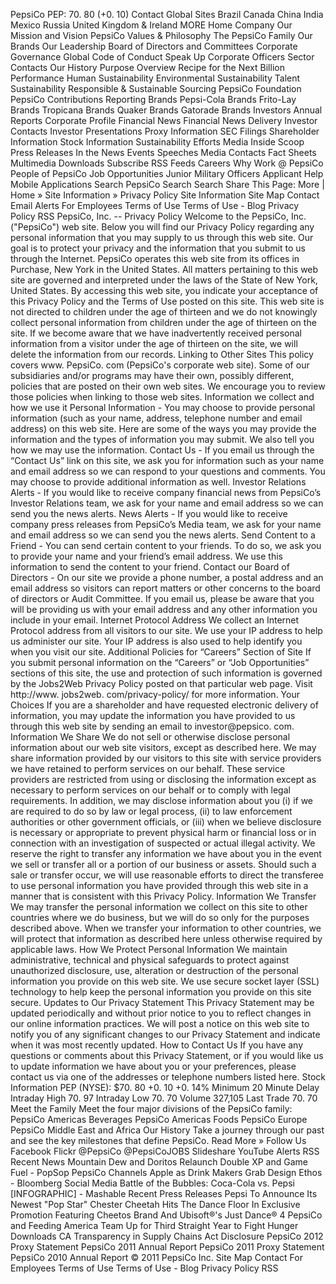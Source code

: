 PepsiCo PEP: 70. 80 (+0. 10) Contact Global Sites Brazil Canada China India Mexico Russia United Kingdom & Ireland MORE Home Company Our Mission and Vision PepsiCo Values & Philosophy The PepsiCo Family Our Brands Our Leadership Board of Directors and Committees Corporate Governance Global Code of Conduct Speak Up Corporate Officers Sector Contacts Our History Purpose Overview Recipe for the Next Billion Performance Human Sustainability Environmental Sustainability Talent Sustainability Responsible & Sustainable Sourcing PepsiCo Foundation PepsiCo Contributions Reporting Brands Pepsi-Cola Brands Frito-Lay Brands Tropicana Brands Quaker Brands Gatorade Brands Investors Annual Reports Corporate Profile Financial News Financial News Delivery Investor Contacts Investor Presentations Proxy Information SEC Filings Shareholder Information Stock Information Sustainability Efforts Media Inside Scoop Press Releases In the News Events Speeches Media Contacts Fact Sheets Multimedia Downloads Subscribe RSS Feeds Careers Why Work @ PepsiCo People of PepsiCo Job Opportunities Junior Military Officers Applicant Help Mobile Applications Search PepsiCo Search Search Share This Page: More | Home » Site Information » Privacy Policy Site Information Site Map Contact Email Alerts For Employees Terms of Use Terms of Use - Blog Privacy Policy RSS PepsiCo, Inc. -- Privacy Policy Welcome to the PepsiCo, Inc. ("PepsiCo") web site. Below you will find our Privacy Policy regarding any personal information that you may supply to us through this web site. Our goal is to protect your privacy and the information that you submit to us through the Internet. PepsiCo operates this web site from its offices in Purchase, New York in the United States. All matters pertaining to this web site are governed and interpreted under the laws of the State of New York, United States. By accessing this web site, you indicate your acceptance of this Privacy Policy and the Terms of Use posted on this site. This web site is not directed to children under the age of thirteen and we do not knowingly collect personal information from children under the age of thirteen on the site. If we become aware that we have inadvertently received personal information from a visitor under the age of thirteen on the site, we will delete the information from our records. Linking to Other Sites This policy covers www. PepsiCo. com (PepsiCo's corporate web site). Some of our subsidiaries and/or programs may have their own, possibly different, policies that are posted on their own web sites. We encourage you to review those policies when linking to those web sites. Information we collect and how we use it Personal Information - You may choose to provide personal information (such as your name, address, telephone number and email address) on this web site. Here are some of the ways you may provide the information and the types of information you may submit. We also tell you how we may use the information. Contact Us - If you email us through the “Contact Us” link on this site, we ask you for information such as your name and email address so we can respond to your questions and comments. You may choose to provide additional information as well. Investor Relations Alerts - If you would like to receive company financial news from PepsiCo’s Investor Relations team, we ask for your name and email address so we can send you the news alerts. News Alerts - If you would like to receive company press releases from PepsiCo’s Media team, we ask for your name and email address so we can send you the news alerts. Send Content to a Friend - You can send certain content to your friends. To do so, we ask you to provide your name and your friend’s email address. We use this information to send the content to your friend. Contact our Board of Directors - On our site we provide a phone number, a postal address and an email address so visitors can report matters or other concerns to the board of directors or Audit Committee. If you email us, please be aware that you will be providing us with your email address and any other information you include in your email. Internet Protocol Address We collect an Internet Protocol address from all visitors to our site. We use your IP address to help us administer our site. Your IP address is also used to help identify you when you visit our site. Additional Policies for “Careers” Section of Site If you submit personal information on the “Careers” or “Job Opportunities” sections of this site, the use and protection of such information is governed by the Jobs2Web Privacy Policy posted on that particular web page. Visit http://www. jobs2web. com/privacy-policy/ for more information. Your Choices If you are a shareholder and have requested electronic delivery of information, you may update the information you have provided to us through this web site by sending an email to investor@pepsico. com. Information We Share We do not sell or otherwise disclose personal information about our web site visitors, except as described here. We may share information provided by our visitors to this site with service providers we have retained to perform services on our behalf. These service providers are restricted from using or disclosing the information except as necessary to perform services on our behalf or to comply with legal requirements. In addition, we may disclose information about you (i) if we are required to do so by law or legal process, (ii) to law enforcement authorities or other government officials, or (iii) when we believe disclosure is necessary or appropriate to prevent physical harm or financial loss or in connection with an investigation of suspected or actual illegal activity. We reserve the right to transfer any information we have about you in the event we sell or transfer all or a portion of our business or assets. Should such a sale or transfer occur, we will use reasonable efforts to direct the transferee to use personal information you have provided through this web site in a manner that is consistent with this Privacy Policy. Information We Transfer We may transfer the personal information we collect on this site to other countries where we do business, but we will do so only for the purposes described above. When we transfer your information to other countries, we will protect that information as described here unless otherwise required by applicable laws. How We Protect Personal Information We maintain administrative, technical and physical safeguards to protect against unauthorized disclosure, use, alteration or destruction of the personal information you provide on this web site. We use secure socket layer (SSL) technology to help keep the personal information you provide on this site secure. Updates to Our Privacy Statement This Privacy Statement may be updated periodically and without prior notice to you to reflect changes in our online information practices. We will post a notice on this web site to notify you of any significant changes to our Privacy Statement and indicate when it was most recently updated. How to Contact Us If you have any questions or comments about this Privacy Statement, or if you would like us to update information we have about you or your preferences, please contact us via one of the addresses or telephone numbers listed here. Stock Information PEP (NYSE): $70. 80 +0. 10 +0. 14% Minimum 20 Minute Delay Intraday High 70. 97 Intraday Low 70. 70 Volume 327,105 Last Trade 70. 70 Meet the Family Meet the four major divisions of the PepsiCo family: PepsiCo Americas Beverages PepsiCo Americas Foods PepsiCo Europe PepsiCo Middle East and Africa Our History Take a journey through our past and see the key milestones that define PepsiCo. Read More » Follow Us Facebook Flickr @PepsiCo @PepsiCoJOBS Slideshare YouTube Alerts RSS Recent News Mountain Dew and Doritos Relaunch Double XP and Game Fuel - PopSop PepsiCo Channels Apple as Drink Makers Grab Design Ethos - Bloomberg Social Media Battle of the Bubbles: Coca-Cola vs. Pepsi \[INFOGRAPHIC\] - Mashable Recent Press Releases Pepsi To Announce Its Newest "Pop Star" Chester Cheetah Hits The Dance Floor In Exclusive Promotion Featuring Cheetos Brand And Ubisoft®'s Just Dance® 4 PepsiCo and Feeding America Team Up for Third Straight Year to Fight Hunger Downloads CA Transparency in Supply Chains Act Disclosure PepsiCo 2012 Proxy Statement PepsiCo 2011 Annual Report PepsiCo 2011 Proxy Statement PepsiCo 2010 Annual Report © 2011 PepsiCo Inc. Site Map Contact For Employees Terms of Use Terms of Use - Blog Privacy Policy RSS